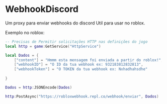 # WebhookDiscord
Um proxy para enviar webhooks do discord
Util para usar no roblox.

Exemplo no roblox:
```lua
-- Precisas de Permitir solicitações HTTP nas definições do jogo
local http = game:GetService("HttpService")

local Dados = {
	["content"] = "Hmmm esta mensagem foi enviada a partir do roblox!",
	["webhookID"] = "O ID da tua webhook ex: 932183812832813",
	["webhookToken"] = "O TOKEN da tua webhook ex: Nxhadhahsdhe"
	
}

Dados = http:JSONEncode(Dados)

http:PostAsync("https://robloxwebhook.repl.co/webhook/enviar", Dados)
```


